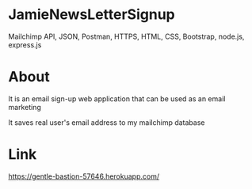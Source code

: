 # JamieNewsLetterSignup
Mailchimp API, JSON, Postman, HTTPS, HTML, CSS, Bootstrap, node.js, express.js 

# About
It is an email sign-up web application that can be used as an email marketing 

It saves real user's email address to my mailchimp database

# Link
https://gentle-bastion-57646.herokuapp.com/

